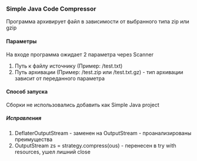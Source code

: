 ### Simple Java Code Compressor
Программа архивирует файл в зависимости от выбранного типа zip или gzip

#### Параметры
На входе программа ожидает 2 параметра через Scanner
1. Путь к файлу источнику (Пример: /test.txt)
2. Путь архивации (Пример: /test.zip или /test.txt.gz) - тип архивации зависит от переданного параметра

#### Способ запуска
Сборки не использовались
добавить как Simple Java project


##### Исправления
1. DeflaterOutputStream - заменен на OutputStream - проанализированы преимущества
2. OutputStream zs = strategy.compress(ous) - перенесен в try with resources, ушел лишний close